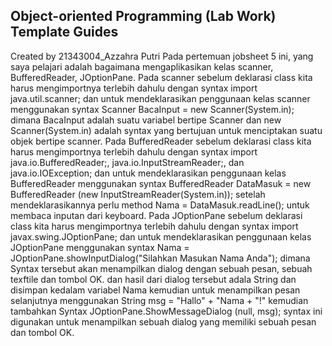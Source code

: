 ## Object-oriented Programming (Lab Work) Template Guides
Created by 21343004_Azzahra Putri
Pada pertemuan jobsheet 5 ini, yang saya pelajari adalah bagaimana mengaplikasikan kelas scanner, BufferedReader, JOptionPane. Pada scanner sebelum deklarasi class kita harus mengimportnya terlebih dahulu dengan syntax import java.util.scanner; dan untuk mendeklarasikan penggunaan kelas scanner menggunakan syntax Scanner BacaInput = new Scanner(System.in); dimana BacaInput adalah suatu variabel bertipe Scanner dan new Scanner(System.in) adalah syntax yang bertujuan untuk menciptakan suatu objek bertipe scanner. Pada BufferedReader sebelum deklarasi class kita harus mengimportnya terlebih dahulu dengan syntax import java.io.BufferedReader;, java.io.InputStreamReader;, dan java.io.IOException; dan untuk mendeklarasikan penggunaan kelas BufferedReader menggunakan syntax BufferedReader DataMasuk = new BufferedReader (new InputStreamReader(System.in)); setelah mendeklarasikannya perlu method Nama = DataMasuk.readLine(); untuk membaca inputan dari keyboard. Pada JOptionPane sebelum deklarasi class kita harus mengimportnya terlebih dahulu dengan syntax import javax.swing.JOptionPane; dan untuk mendeklarasikan penggunaan kelas JOptionPane menggunakan syntax Nama = JOptionPane.showInputDialog("Silahkan Masukan Nama Anda"); dimana Syntax tersebut akan menampilkan dialog dengan sebuah pesan, sebuah texftile dan tombol OK. dan hasil dari dialog tersebut adala String dan disimpan kedalam variabel Nama kemudian untuk menampilkan pesan selanjutnya menggunakan String msg = "Hallo" + "Nama + "!" kemudian tambahkan Syntax JOptionPane.ShowMessageDialog (null, msg); syntax ini digunakan untuk menampilkan sebuah dialog yang memiliki sebuah pesan dan tombol OK.
